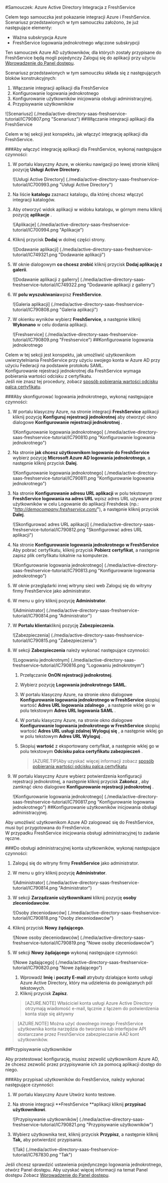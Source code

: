 <properties 
    pageTitle="Samouczek: Azure Active Directory Integracja z FreshService | Microsoft Azure" 
    description="Dowiedz się, jak użyć FreshService z usługi Azure Active Directory w celu włączenia rejestracji jednokrotnej, automatycznego inicjowania obsługi administracyjnej i nie tylko!" 
    services="active-directory" 
    authors="jeevansd"  
    documentationCenter="na" 
    manager="femila"/>
<tags 
    ms.service="active-directory" 
    ms.devlang="na" 
    ms.topic="article" 
    ms.tgt_pltfrm="na" 
    ms.workload="identity" 
    ms.date="09/29/2016" 
    ms.author="jeedes" />

#<a name="tutorial-azure-active-directory-integration-with-freshservice"></a>Samouczek: Azure Active Directory Integracja z FreshService
  
Celem tego samouczka jest pokazanie integracji Azure i FreshService.  
Scenariusz przedstawionych w tym samouczku założono, że już następujące elementy:

-   Ważna subskrypcja Azure
-   FreshService logowania jednokrotnego włączone subskrypcji
  
Ten samouczek Azure AD użytkowników, dla których zostały przypisane do FreshService będą mogli pojedynczy Zaloguj się do aplikacji przy użyciu [Wprowadzenie do Panel dostępu](active-directory-saas-access-panel-introduction.md).
  
Scenariusz przedstawionych w tym samouczku składa się z następujących bloków konstrukcyjnych:

1.  Włączanie integracji aplikacji dla FreshService
2.  Konfigurowanie logowania jednokrotnego
3.  Konfigurowanie użytkowników inicjowania obsługi administracyjnej.
4.  Przypisywanie użytkowników

![Scenariusz] (./media/active-directory-saas-freshservice-tutorial/IC790807.png "Scenariusz")
##<a name="enabling-the-application-integration-for-freshservice"></a>Włączanie integracji aplikacji dla FreshService
  
Celem w tej sekcji jest konspektu, jak włączyć integrację aplikacji dla FreshService.

###<a name="to-enable-the-application-integration-for-freshservice-perform-the-following-steps"></a>Aby włączyć integrację aplikacji dla FreshService, wykonaj następujące czynności:

1.  W portalu klasyczny Azure, w okienku nawigacji po lewej stronie kliknij pozycję **Usługi Active Directory**.

    ![Usługi Active Directory] (./media/active-directory-saas-freshservice-tutorial/IC700993.png "Usługi Active Directory")

2.  Na liście **katalogu** zaznacz katalogu, dla której chcesz włączyć integracji katalogów.

3.  Aby otworzyć widok aplikacji w widoku katalogu, w górnym menu kliknij pozycję **aplikacje** .

    ![Aplikacje] (./media/active-directory-saas-freshservice-tutorial/IC700994.png "Aplikacje")

4.  Kliknij przycisk **Dodaj** w dolnej części strony.

    ![Dodawanie aplikacji] (./media/active-directory-saas-freshservice-tutorial/IC749321.png "Dodawanie aplikacji")

5.  W oknie dialogowym **co chcesz zrobić** kliknij przycisk **Dodaj aplikację z galerii**.

    ![Dodawanie aplikacji z gallerry] (./media/active-directory-saas-freshservice-tutorial/IC749322.png "Dodawanie aplikacji z gallerry")

6.  W **polu wyszukiwania**wpisz **FreshService**.

    ![Galeria aplikacji] (./media/active-directory-saas-freshservice-tutorial/IC790808.png "Galeria aplikacji")

7.  W okienku wyników wybierz **FreshService**, a następnie kliknij **Wykonano** w celu dodania aplikacji.

    ![Freshservice] (./media/active-directory-saas-freshservice-tutorial/IC790809.png "Freshservice")
##<a name="configuring-single-sign-on"></a>Konfigurowanie logowania jednokrotnego
  
Celem w tej sekcji jest konspektu, jak umożliwić użytkownikom uwierzytelniania FreshService przy użyciu swojego konta w Azure AD przy użyciu Federacji na podstawie protokołu SAML.  
Konfigurowanie rejestracji jednokrotnej dla FreshService wymaga pobierania wartości odcisku z certyfikatu.  
Jeśli nie znasz tej procedury, zobacz [sposób pobierania wartości odcisku palca certyfikatu](http://youtu.be/YKQF266SAxI).

###<a name="to-configure-single-sign-on-perform-the-following-steps"></a>Aby skonfigurować logowania jednokrotnego, wykonaj następujące czynności:

1.  W portalu klasyczny Azure, na stronie integracji **FreshService** aplikacji kliknij pozycję **Konfiguruj rejestracji jednokrotnej** aby otworzyć okno dialogowe **Konfigurowanie rejestracji jednokrotnej** .

    ![Konfigurowanie logowania jednokrotnego] (./media/active-directory-saas-freshservice-tutorial/IC790810.png "Konfigurowanie logowania jednokrotnego")

2.  Na stronie **jak chcesz użytkownikom logowanie do FreshService** wybierz pozycję **Microsoft Azure AD logowania jednokrotnego**, a następnie kliknij przycisk **Dalej**.

    ![Konfigurowanie logowania jednokrotnego] (./media/active-directory-saas-freshservice-tutorial/IC790811.png "Konfigurowanie logowania jednokrotnego")

3.  Na stronie **Konfigurowanie adresu URL aplikacji** w polu tekstowym **FreshService logowania na adres URL** wpisz adres URL używane przez użytkowników w celu Logowanie do aplikacji Freshdesk (np.: "*http://democompany.freshservice.com/*"), a następnie kliknij przycisk **Dalej**.

    ![Skonfigurować adres URL aplikacji] (./media/active-directory-saas-freshservice-tutorial/IC790812.png "Skonfigurować adres URL aplikacji")

4.  Na stronie **Konfigurowanie logowania jednokrotnego w FreshService** Aby pobrać certyfikatu, kliknij przycisk **Pobierz certyfikat**, a następnie zapisz plik certyfikatu lokalnie na komputerze.

    ![Konfigurowanie logowania jednokrotnego] (./media/active-directory-saas-freshservice-tutorial/IC790813.png "Konfigurowanie logowania jednokrotnego")

5.  W oknie przeglądarki innej witryny sieci web Zaloguj się do witryny firmy FreshService jako administrator.

6.  W menu u góry kliknij pozycję **Administrator**.

    ![Administrator] (./media/active-directory-saas-freshservice-tutorial/IC790814.png "Administrator")

7.  W **Portalu klienta**kliknij pozycję **Zabezpieczenia**.

    ![Zabezpieczenia] (./media/active-directory-saas-freshservice-tutorial/IC790815.png "Zabezpieczenia")

8.  W sekcji **Zabezpieczenia** należy wykonać następujące czynności:

    ![Logowaniu jednokrotnym] (./media/active-directory-saas-freshservice-tutorial/IC790816.png "Logowaniu jednokrotnym")

    1.  Przełączanie **OnON rejestracji jednokrotnej**.
    2.  Wybierz pozycję **Logowania jednokrotnego SAML**.
    3.  W portalu klasyczny Azure, na stronie okno dialogowe **Konfigurowanie logowania jednokrotnego w FreshService** skopiuj wartość **Adres URL logowania zdalnego** , a następnie wklej go w polu tekstowym **Adres URL logowania SAML** .
    4.  W portalu klasyczny Azure, na stronie okno dialogowe **Konfigurowanie logowania jednokrotnego w FreshService** skopiuj wartość **Adres URL usługi zdalnej Wyloguj się** , a następnie wklej go w polu tekstowym **Adres URL Wyloguj** .
    5.  Skopiuj **wartość** z eksportowany certyfikat, a następnie wklej go w polu tekstowym **Odcisku palca certyfikatu zabezpieczeń** .
    
        >[AZURE.TIP]Aby uzyskać więcej informacji zobacz [sposób pobierania wartości odcisku palca certyfikatu](http://youtu.be/YKQF266SAxI)

9.  W portalu klasyczny Azure wybierz potwierdzenia konfiguracji rejestracji jednokrotnej, a następnie kliknij przycisk **Zakończ** , aby zamknąć okno dialogowe **Konfigurowanie rejestracji jednokrotnej** .

    ![Konfigurowanie logowania jednokrotnego] (./media/active-directory-saas-freshservice-tutorial/IC790817.png "Konfigurowanie logowania jednokrotnego")
##<a name="configuring-user-provisioning"></a>Konfigurowanie użytkowników inicjowania obsługi administracyjnej.
  
Aby umożliwić użytkownikom Azure AD zalogować się do FreshService, musi być przygotowana do FreshService.  
W przypadku FreshService inicjowania obsługi administracyjnej to zadanie ręczne.

###<a name="to-provision-a-user-accounts-perform-the-following-steps"></a>Do obsługi administracyjnej konta użytkowników, wykonaj następujące czynności:

1.  Zaloguj się do witryny firmy **FreshService** jako administrator.

2.  W menu u góry kliknij pozycję **Administrator**.

    ![Administrator] (./media/active-directory-saas-freshservice-tutorial/IC790814.png "Administrator")

3.  W sekcji **Zarządzanie użytkownikami** kliknij pozycję **osoby zleceniodawców**.

    ![Osoby zleceniodawców] (./media/active-directory-saas-freshservice-tutorial/IC790818.png "Osoby zleceniodawców")

4.  Kliknij przycisk **Nowy żądającego**.

    ![Nowe osoby zleceniodawców] (./media/active-directory-saas-freshservice-tutorial/IC790819.png "Nowe osoby zleceniodawców")

5.  W sekcji **Nowy żądającego** wykonaj następujące czynności:

    ![Nowe żądającego] (./media/active-directory-saas-freshservice-tutorial/IC790820.png "Nowe żądającego")

    1.  Wprowadź **Imię** i **poczty E-mail** atrybuty działające konto usługi Azure Active Directory, który ma udzielenia do powiązanych pól tekstowych.
    2.  Kliknij przycisk **Zapisz**.

    >[AZURE.NOTE] Właściciel konta usługi Azure Active Directory otrzymają wiadomość e-mail, łącznie z łączem do potwierdzenia konta staje się aktywny

>[AZURE.NOTE] Można użyć dowolnego innego FreshService użytkownika konta narzędzia do tworzenia lub interfejsów API dostarczane przez FreshService zabezpieczanie AAD kont użytkowników.

##<a name="assigning-users"></a>Przypisywanie użytkowników
  
Aby przetestować konfigurację, musisz zezwolić użytkownikom Azure AD, że chcesz zezwolić przez przypisywanie ich za pomocą aplikacji dostęp do niego.

###<a name="to-assign-users-to-freshservice-perform-the-following-steps"></a>Aby przypisać użytkowników do FreshService, należy wykonać następujące czynności:

1.  W portalu klasyczny Azure Utwórz konto testowe.

2.  Na stronie integracji **FreshService **aplikacji kliknij **przypisać użytkownikowi**.

    ![Przypisywanie użytkowników] (./media/active-directory-saas-freshservice-tutorial/IC790821.png "Przypisywanie użytkowników")

3.  Wybierz użytkownika test, kliknij przycisk **Przypisz**, a następnie kliknij **Tak,** aby potwierdzić przypisania.

    ![Tak] (./media/active-directory-saas-freshservice-tutorial/IC767830.png "Tak")
  
Jeśli chcesz sprawdzić ustawienia pojedynczego logowania jednokrotnego, otwórz Panel dostępu. Aby uzyskać więcej informacji na temat Panel dostępu Zobacz [Wprowadzenie do Panel dostępu](active-directory-saas-access-panel-introduction.md).